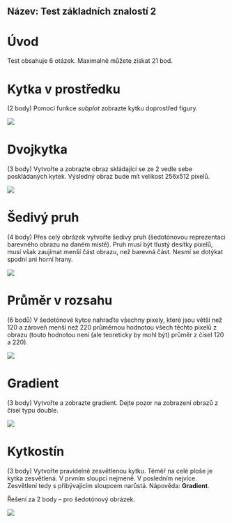 Název: Test základních znalostí 2
---
# Úvod
Test obsahuje 6 otázek. Maximalně můžete získat 21 bod.
# Kytka v prostředku
(2 body) Pomocí funkce *subplot* zobrazte kytku doprostřed figury.

![](media/test_basic_2_1.png)
# Dvojkytka
 (3 body) Vytvořte a zobrazte obraz skládající se ze 2 vedle sebe poskládaných kytek. Výsledný obraz bude mít velikost 256x512 pixelů.

![](media/test_basic_2_2.PNG)
# Šedivý pruh
(4 body) Přes celý obrázek vytvořte šedivý pruh (šedotónovou reprezentaci barevného obrazu na daném místě). Pruh musí být tlustý desítky pixelů, musí však zaujímat menší část obrazu, než barevná část. Nesmí se dotýkat spodní ani horní hrany.

![](media/test_basic_2_3.png)
# Průměr v rozsahu
(6 bodů) V šedotónové kytce nahraďte všechny pixely, které jsou větší než 120 a zároveň menší než 220 průměrnou hodnotou všech těchto pixelů z obrazu (touto hodnotou není (ale teoreticky by mohl být) průměr z čísel 120 a 220).

![](media/test_basic_2_4.png)
# Gradient
(3 body) Vytvořte a zobrazte gradient. Dejte pozor na zobrazení obrazů z čísel typu double.

![](media/test_basic_2_5.png)
# Kytkostín
(3 body) Vytvořte pravidelně zesvětlenou kytku. Téměř na celé ploše je kytka zesvětlená. V prvním sloupci nejméně. V posledním nejvíce. Zesvětlení tedy s přibývajícím sloupcem narůstá. Nápověda: **Gradient**.

Řešení za 2 body – pro šedotónový obrázek.

![](media/test_basic_2_6.png)
